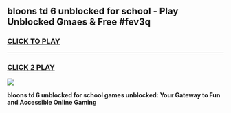 
## bloons td 6 unblocked for school - Play Unblocked Gmaes & Free #fev3q
<h3>
<a href="https://news.freeplayer.one?title=bloons_td_6_unblocked_for_school&ref=03M">CLICK TO PLAY</a></h3>
<hr>

<h3>
<a href="https://news.freeplayer.one?title=bloons_td_6_unblocked_for_school&ref=03M">CLICK 2 PLAY</a>
  
</h3>

<a href="https://news.freeplayer.one?title=bloons_td_6_unblocked_for_school&ref=03M"><img src="https://clearcache.store/games.png"></a>


**bloons td 6 unblocked for school games unblocked: Your Gateway to Fun and Accessible Online Gaming**
